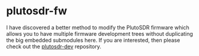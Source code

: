 # plutosdr-fw

I have discovered a better method to modify the PlutoSDR firmware which allows 
you to have multiple firmware development trees without duplicating the big embedded 
submodules here. If you are interested, then please check out the 
[plutosdr-dev](https://github.com/mmaroti/plutosdr-dev) repository.
